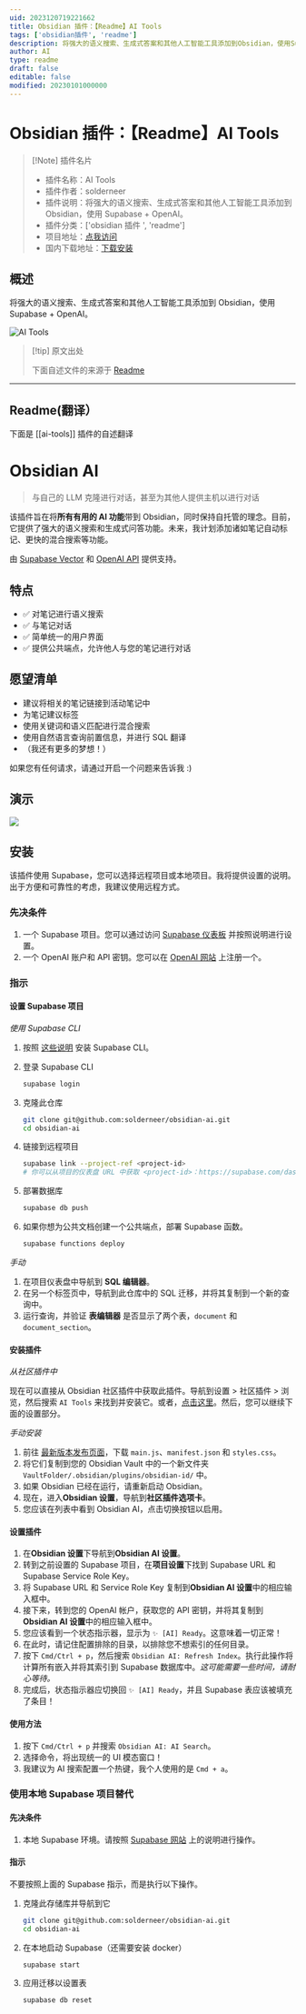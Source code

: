 ```yaml
---
uid: 2023120719221662
title: Obsidian 插件：【Readme】AI Tools
tags: ['obsidian插件', 'readme']
description: 将强大的语义搜索、生成式答案和其他人工智能工具添加到Obsidian，使用Supabase + OpenAI。
author: AI
type: readme
draft: false
editable: false
modified: 20230101000000
---
```


# Obsidian 插件：【Readme】AI Tools

> [!Note] 插件名片
> - 插件名称：AI Tools
> - 插件作者：solderneer
> - 插件说明：将强大的语义搜索、生成式答案和其他人工智能工具添加到 Obsidian，使用 Supabase + OpenAI。
> - 插件分类：['obsidian 插件 ', 'readme']
> - 项目地址：[点我访问](https://github.com/solderneer/obsidian-ai-tools)
> - 国内下载地址：[下载安装](https://pkmer.cn/products/plugin/pluginMarket/?ai-tools)

## 概述

将强大的语义搜索、生成式答案和其他人工智能工具添加到 Obsidian，使用 Supabase + OpenAI。

![AI Tools](https://cdn.pkmer.cn/covers/ai-tools_new.gif)

> [!tip] 原文出处
>
>下面自述文件的来源于 [Readme](https://ghproxy.net/https://raw.githubusercontent.com/solderneer/obsidian-ai-tools/master/README.md)
>

---

## Readme(翻译）

下面是 [[ai-tools]] 插件的自述翻译

# Obsidian AI

> 与自己的 LLM 克隆进行对话，甚至为其他人提供主机以进行对话

该插件旨在将**所有有用的 AI 功能**带到 Obsidian，同时保持自托管的理念。目前，它提供了强大的语义搜索和生成式问答功能。未来，我计划添加诸如笔记自动标记、更快的混合搜索等功能。

由 [Supabase Vector](https://supabase.com/vector) 和 [OpenAI API](https://platform.openai.com/docs/introduction) 提供支持。

## 特点

- ✅ 对笔记进行语义搜索
- ✅ 与笔记对话
- ✅ 简单统一的用户界面
- ✅ 提供公共端点，允许他人与您的笔记进行对话

## 愿望清单

- 建议将相关的笔记链接到活动笔记中
- 为笔记建议标签
- 使用关键词和语义匹配进行混合搜索
- 使用自然语言查询前置信息，并进行 SQL 翻译
- （我还有更多的梦想！）

如果您有任何请求，请通过开启一个问题来告诉我 :)

## 演示

![](https://cdn.pkmer.cn/covers/ai-tools_2_0.gif)

## 安装

该插件使用 Supabase，您可以选择远程项目或本地项目。我将提供设置的说明。出于方便和可靠性的考虑，我建议使用远程方式。

### 先决条件

1. 一个 Supabase 项目。您可以通过访问 [Supabase 仪表板](https://supabase.com/dashboard/projects) 并按照说明进行设置。
2. 一个 OpenAI 账户和 API 密钥。您可以在 [OpenAI 网站](https://platform.openai.com/docs/quickstart) 上注册一个。

### 指示

#### 设置 Supabase 项目

_使用 Supabase CLI_

1. 按照 [这些说明](https://supabase.com/docs/guides/cli) 安装 Supabase CLI。
2. 登录 Supabase CLI

   ```bash
   supabase login
   ```

3. 克隆此仓库

   ```bash
   git clone git@github.com:solderneer/obsidian-ai.git
   cd obsidian-ai
   ```

4. 链接到远程项目

   ```bash
   supabase link --project-ref <project-id>
   # 你可以从项目的仪表盘 URL 中获取 <project-id>：https://supabase.com/dashboard/project/<project-id>

5. 部署数据库

   ```bash
   supabase db push
   ```

5. 如果你想为公共文档创建一个公共端点，部署 Supabase 函数。

   ```bash
   supabase functions deploy
   ```

_手动_

1. 在项目仪表盘中导航到 **SQL 编辑器**。
2. 在另一个标签页中，导航到此仓库中的 SQL 迁移，并将其复制到一个新的查询中。
3. 运行查询，并验证 **表编辑器** 是否显示了两个表，`document` 和 `document_section`。

#### 安装插件

_从社区插件中_

现在可以直接从 Obsidian 社区插件中获取此插件。导航到设置 > 社区插件 > 浏览，然后搜索 `AI Tools` 来找到并安装它。或者，[点击这里](https://obsidian.md/plugins?id=ai-tools)。然后，您可以继续下面的设置部分。

_手动安装_

1. 前往 [最新版本发布页面](https://github.com/solderneer/obsidian-ai/releases)，下载 `main.js`、`manifest.json` 和 `styles.css`。
2. 将它们复制到您的 Obsidian Vault 中的一个新文件夹 `VaultFolder/.obsidian/plugins/obsidian-id/` 中。
3. 如果 Obsidian 已经在运行，请重新启动 Obsidian。
4. 现在，进入**Obsidian 设置**，导航到**社区插件选项卡**。
5. 您应该在列表中看到 Obsidian AI，点击切换按钮以启用。

#### 设置插件

1. 在**Obsidian 设置**下导航到**Obsidian AI 设置**。
2. 转到之前设置的 Supabase 项目，在**项目设置**下找到 Supabase URL 和 Supabase Service Role Key。
3. 将 Supabase URL 和 Service Role Key 复制到**Obsidian AI 设置**中的相应输入框中。
4. 接下来，转到您的 OpenAI 帐户，获取您的 API 密钥，并将其复制到**Obsidian AI 设置**中的相应输入框中。
5. 您应该看到一个状态指示器，显示为 `✨ [AI] Ready`。这意味着一切正常！
6. 在此时，请记住配置排除的目录，以排除您不想索引的任何目录。
7. 按下 `Cmd/Ctrl + p`，然后搜索 `Obsidian AI: Refresh Index`。执行此操作将计算所有嵌入并将其索引到 Supabase 数据库中。_这可能需要一些时间，请耐心等待。_
8. 完成后，状态指示器应切换回 `✨ [AI] Ready`，并且 Supabase 表应该被填充了条目！

#### 使用方法

1. 按下 `Cmd/Ctrl + p` 并搜索 `Obsidian AI: AI Search`。
2. 选择命令，将出现统一的 UI 模态窗口！
3. 我建议为 AI 搜索配置一个热键，我个人使用的是 `Cmd + a`。

### 使用本地 Supabase 项目替代

#### 先决条件

1. 本地 Supabase 环境。请按照 [Supabase 网站](https://supabase.com/docs/guides/getting-started/local-development) 上的说明进行操作。

#### 指示

不要按照上面的 Supabase 指示，而是执行以下操作。

1. 克隆此存储库并导航到它

   ```bash
   git clone git@github.com:solderneer/obsidian-ai.git
   cd obsidian-ai
   ```

2. 在本地启动 Supabase（还需要安装 docker）

   ```bash
   supabase start
   ```

3. 应用迁移以设置表

   ```bash
   supabase db reset
   ```